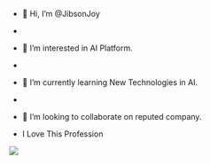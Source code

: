 - 👋 Hi, I’m @JibsonJoy
- 
- 👀 I’m interested in AI Platform.
- 
- 🌱 I’m currently learning New Technologies in AI.
- 
- 💞️ I’m looking to collaborate on reputed company.

- I Love This Profession

![](https://1.bp.blogspot.com/-1jq9R-na21U/Xwhip410sFI/AAAAAAAAAAY/fLO-FzWFlU8eKiCA5-IWAR22YoC1mM8-QCLcBGAsYHQ/s2048/real-ai.jpg)



<!---
JibsonJoy/JibsonJoy is a ✨ special ✨ repository because its `README.md` (this file) appears on your GitHub profile.
You can click the Preview link to take a look at your changes.
--->
